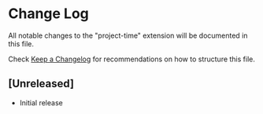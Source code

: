 # Change Log

All notable changes to the "project-time" extension will be documented in this file.

Check [Keep a Changelog](http://keepachangelog.com/) for recommendations on how to structure this file.

## [Unreleased]

- Initial release